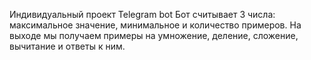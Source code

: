 Индивидуальный проект Telegram bot
Бот считывает 3 числа: максимальное значение, минимальное и количество примеров. На выходе мы получаем примеры на умножение, деление, сложение, вычитание и ответы к ним.
